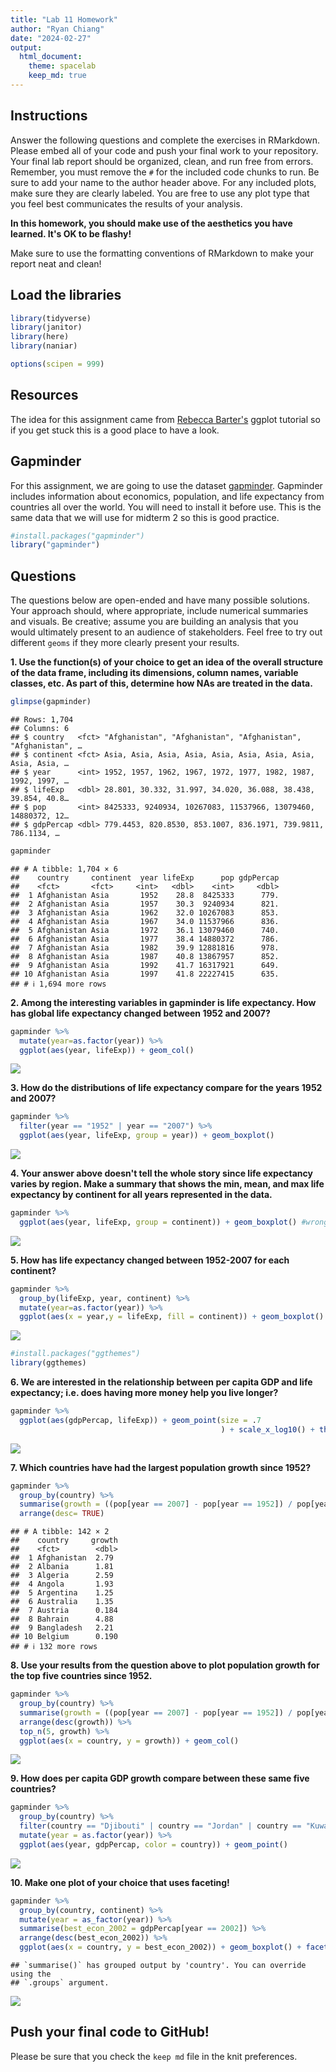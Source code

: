 ```yaml
---
title: "Lab 11 Homework"
author: "Ryan Chiang"
date: "2024-02-27"
output:
  html_document: 
    theme: spacelab
    keep_md: true
---
```




## Instructions
Answer the following questions and complete the exercises in RMarkdown. Please embed all of your code and push your final work to your repository. Your final lab report should be organized, clean, and run free from errors. Remember, you must remove the `#` for the included code chunks to run. Be sure to add your name to the author header above. For any included plots, make sure they are clearly labeled. You are free to use any plot type that you feel best communicates the results of your analysis.  

**In this homework, you should make use of the aesthetics you have learned. It's OK to be flashy!**

Make sure to use the formatting conventions of RMarkdown to make your report neat and clean!  

## Load the libraries

```r
library(tidyverse)
library(janitor)
library(here)
library(naniar)
```


```r
options(scipen = 999)
```

## Resources
The idea for this assignment came from [Rebecca Barter's](http://www.rebeccabarter.com/blog/2017-11-17-ggplot2_tutorial/) ggplot tutorial so if you get stuck this is a good place to have a look.  

## Gapminder
For this assignment, we are going to use the dataset [gapminder](https://cran.r-project.org/web/packages/gapminder/index.html). Gapminder includes information about economics, population, and life expectancy from countries all over the world. You will need to install it before use. This is the same data that we will use for midterm 2 so this is good practice.

```r
#install.packages("gapminder")
library("gapminder")
```


## Questions
The questions below are open-ended and have many possible solutions. Your approach should, where appropriate, include numerical summaries and visuals. Be creative; assume you are building an analysis that you would ultimately present to an audience of stakeholders. Feel free to try out different `geoms` if they more clearly present your results.  

**1. Use the function(s) of your choice to get an idea of the overall structure of the data frame, including its dimensions, column names, variable classes, etc. As part of this, determine how NAs are treated in the data.**  

```r
glimpse(gapminder)
```

```
## Rows: 1,704
## Columns: 6
## $ country   <fct> "Afghanistan", "Afghanistan", "Afghanistan", "Afghanistan", …
## $ continent <fct> Asia, Asia, Asia, Asia, Asia, Asia, Asia, Asia, Asia, Asia, …
## $ year      <int> 1952, 1957, 1962, 1967, 1972, 1977, 1982, 1987, 1992, 1997, …
## $ lifeExp   <dbl> 28.801, 30.332, 31.997, 34.020, 36.088, 38.438, 39.854, 40.8…
## $ pop       <int> 8425333, 9240934, 10267083, 11537966, 13079460, 14880372, 12…
## $ gdpPercap <dbl> 779.4453, 820.8530, 853.1007, 836.1971, 739.9811, 786.1134, …
```

```r
gapminder
```

```
## # A tibble: 1,704 × 6
##    country     continent  year lifeExp      pop gdpPercap
##    <fct>       <fct>     <int>   <dbl>    <int>     <dbl>
##  1 Afghanistan Asia       1952    28.8  8425333      779.
##  2 Afghanistan Asia       1957    30.3  9240934      821.
##  3 Afghanistan Asia       1962    32.0 10267083      853.
##  4 Afghanistan Asia       1967    34.0 11537966      836.
##  5 Afghanistan Asia       1972    36.1 13079460      740.
##  6 Afghanistan Asia       1977    38.4 14880372      786.
##  7 Afghanistan Asia       1982    39.9 12881816      978.
##  8 Afghanistan Asia       1987    40.8 13867957      852.
##  9 Afghanistan Asia       1992    41.7 16317921      649.
## 10 Afghanistan Asia       1997    41.8 22227415      635.
## # ℹ 1,694 more rows
```

**2. Among the interesting variables in gapminder is life expectancy. How has global life expectancy changed between 1952 and 2007?**

```r
gapminder %>%
  mutate(year=as.factor(year)) %>% 
  ggplot(aes(year, lifeExp)) + geom_col()
```

![](hw11_files/figure-html/unnamed-chunk-5-1.png)<!-- -->

**3. How do the distributions of life expectancy compare for the years 1952 and 2007?**

```r
gapminder %>% 
  filter(year == "1952" | year == "2007") %>% 
  ggplot(aes(year, lifeExp, group = year)) + geom_boxplot()
```

![](hw11_files/figure-html/unnamed-chunk-6-1.png)<!-- -->

**4. Your answer above doesn't tell the whole story since life expectancy varies by region. Make a summary that shows the min, mean, and max life expectancy by continent for all years represented in the data.**

```r
gapminder %>% 
  ggplot(aes(year, lifeExp, group = continent)) + geom_boxplot() #wrong
```

![](hw11_files/figure-html/unnamed-chunk-7-1.png)<!-- -->

**5. How has life expectancy changed between 1952-2007 for each continent?**

```r
gapminder %>% 
  group_by(lifeExp, year, continent) %>% 
  mutate(year=as.factor(year)) %>% 
  ggplot(aes(x = year,y = lifeExp, fill = continent)) + geom_boxplot() ###wrong
```

![](hw11_files/figure-html/unnamed-chunk-8-1.png)<!-- -->

```r
#install.packages("ggthemes")
library(ggthemes)
```

**6. We are interested in the relationship between per capita GDP and life expectancy; i.e. does having more money help you live longer?**

```r
gapminder %>% 
  ggplot(aes(gdpPercap, lifeExp)) + geom_point(size = .7
                                               ) + scale_x_log10() + theme_excel_new() + labs(title = "GDP vs Life Expect")
```

![](hw11_files/figure-html/unnamed-chunk-10-1.png)<!-- -->

**7. Which countries have had the largest population growth since 1952?**

```r
gapminder %>% 
  group_by(country) %>% 
  summarise(growth = ((pop[year == 2007] - pop[year == 1952]) / pop[year == 1952])) %>% 
  arrange(desc= TRUE)
```

```
## # A tibble: 142 × 2
##    country     growth
##    <fct>        <dbl>
##  1 Afghanistan  2.79 
##  2 Albania      1.81 
##  3 Algeria      2.59 
##  4 Angola       1.93 
##  5 Argentina    1.25 
##  6 Australia    1.35 
##  7 Austria      0.184
##  8 Bahrain      4.88 
##  9 Bangladesh   2.21 
## 10 Belgium      0.190
## # ℹ 132 more rows
```

**8. Use your results from the question above to plot population growth for the top five countries since 1952.**

```r
gapminder %>% 
  group_by(country) %>% 
  summarise(growth = ((pop[year == 2007] - pop[year == 1952]) / pop[year == 1952])) %>% 
  arrange(desc(growth)) %>% 
  top_n(5, growth) %>% 
  ggplot(aes(x = country, y = growth)) + geom_col()
```

![](hw11_files/figure-html/unnamed-chunk-12-1.png)<!-- -->

**9. How does per capita GDP growth compare between these same five countries?**

```r
gapminder %>% 
  group_by(country) %>% 
  filter(country == "Djibouti" | country == "Jordan" | country == "Kuwait" | country == "Oman" | country == "Saudi Arabia") %>% 
  mutate(year = as.factor(year)) %>% 
  ggplot(aes(year, gdpPercap, color = country)) + geom_point()
```

![](hw11_files/figure-html/unnamed-chunk-13-1.png)<!-- -->

**10. Make one plot of your choice that uses faceting!**

```r
gapminder %>% 
  group_by(country, continent) %>% 
  mutate(year = as_factor(year)) %>% 
  summarise(best_econ_2002 = gdpPercap[year == 2002]) %>% 
  arrange(desc(best_econ_2002)) %>% 
  ggplot(aes(x = country, y = best_econ_2002)) + geom_boxplot() + facet_wrap(~continent)
```

```
## `summarise()` has grouped output by 'country'. You can override using the
## `.groups` argument.
```

![](hw11_files/figure-html/unnamed-chunk-14-1.png)<!-- -->


## Push your final code to GitHub!
Please be sure that you check the `keep md` file in the knit preferences. 
